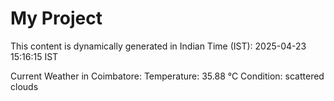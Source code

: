 # My Project

This content is dynamically generated in Indian Time (IST): 2025-04-23 15:16:15 IST


Current Weather in Coimbatore:
Temperature: 35.88 °C
Condition: scattered clouds
